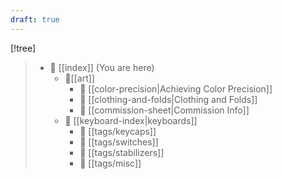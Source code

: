 ```yaml
---
draft: true
---
```


[!tree]
>
> -   📁 [[index]] (You are here)
>     -   📂[[art]]
>         -   📄 [[color-precision|Achieving Color Precision]]
>         -   📄 [[clothing-and-folds|Clothing and Folds]]
>         -   📄 [[commission-sheet|Commission Info]]
>     -   📁 [[keyboard-index|keyboards]]
>         -   📂 [[tags/keycaps]]
>         -   📂 [[tags/switches]]
>         -   📂 [[tags/stabilizers]]
>         -   📂 [[tags/misc]]
